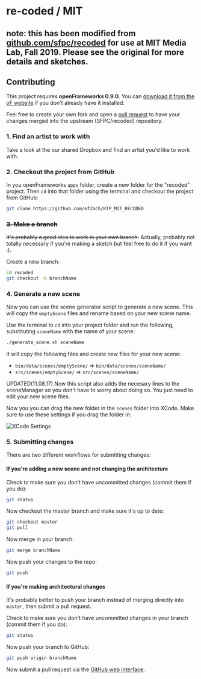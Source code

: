 # re-coded / MIT

## note: this has been modified from [github.com/sfpc/recoded](github.com/sfpc/recoded) for use at MIT Media Lab, Fall 2019.  Please see the original for more details and sketches.

## Contributing

This project requires **openFrameworks 0.9.0**. You can [download it from the oF website](http://openframeworks.cc/download/) if you don't already have it installed.

Feel free to create your own fork and open a [pull request](https://help.github.com/articles/using-pull-requests/) to have your changes merged into the upstream (SFPC/recoded) repository.

### 1. Find an artist to work with

Take a look at the our shared Dropbox and find an artist you'd like to work with.

### 2. Checkout the project from GitHub

In you openFrameworks `apps` folder, create a new folder for the "recoded" project. Then `cd` into that folder using the terminal and checkout the project from GitHub:

```bash
git clone https://github.com/ofZach/RTP_MIT_RECODED
```

### <del>3. Make a branch</del>

<del>It's probably a good idea to work in your own branch.</del> Actually, probably not totally necessary if you're making a sketch but feel free to do it if you want :).

Create a new branch:

```bash
cd recoded
git checkout -b branchName
```

### 4. Generate a new scene

Now you can use the scene generator script to generate a new scene. This will copy the `emptyScene` files and rename based on your new scene name.

Use the terminal to `cd` into your project folder and run the following, substituting `sceneName` with the name of your scene:

```bash
./generate_scene.sh sceneName
```

It will copy the following files and create new files for your new scene:

 * `bin/data/scenes/emptyScene/` => `bin/data/scenes/sceneName/`
 * `src/scenes/emptyScene/` => `src/scenes/sceneName/`

UPDATED(11.08.17)
Now this script also adds the necesary lines to the sceneManager so you don't have to worry about doing so. You just need to edit your new scene files.

Now you you can drag the new folder in the `scenes` folder into XCode. Make sure to use these settings if you drag the folder in:

![XCode Settings](https://dl.dropboxusercontent.com/u/2100102/sfpc/xcode-drag-files.png)

### 5. Submitting changes

There are two different workflows for submitting changes:

#### If you're adding a new scene and not changing the architecture

Check to make sure you don't have uncommitted changes (commit them if you do):

```bash
git status
```

Now checkout the master branch and make sure it's up to date:

```bash
git checkout master
git pull
```

Now merge in your branch:

```bash
git merge branchName
```

Now push your changes to the repo:

```bash
git push
```

#### If you're making architectural changes

It's probably better to push your branch instead of merging directly into `master`, then submit a pull request.

Check to make sure you don't have uncommitted changes in your branch (commit them if you do):

```bash
git status
```
Now push your branch to GitHub:

```bash
git push origin branchName
```

Now submit a pull request via the [GitHub web interface](https://github.com/ofZach/RTP_MIT_RECODED/compare).
